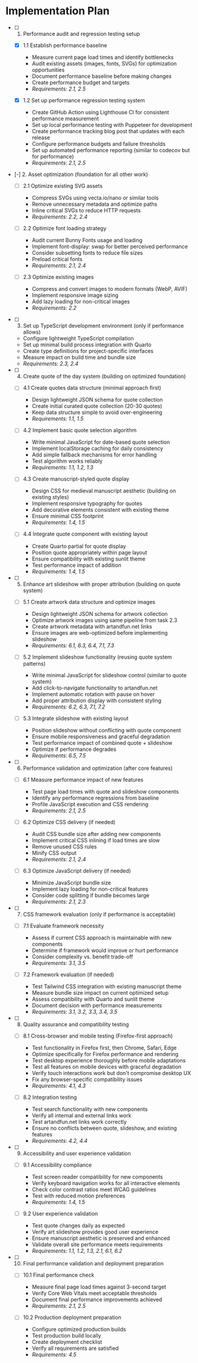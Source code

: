 # Implementation Plan

- [ ] 1. Performance audit and regression testing setup





  - [x] 1.1 Establish performance baseline



    - Measure current page load times and identify bottlenecks
    - Audit existing assets (images, fonts, SVGs) for optimization opportunities
    - Document performance baseline before making changes
    - Create performance budget and targets
    - _Requirements: 2.1, 2.5_




  - [x] 1.2 Set up performance regression testing system










    - Create GitHub Action using Lighthouse CI for consistent performance measurement
    - Set up local performance testing with Puppeteer for development
    - Create performance tracking blog post that updates with each release
    - Configure performance budgets and failure thresholds
    - Set up automated performance reporting (similar to codecov but for performance)
    - _Requirements: 2.1, 2.5_

- [-] 2. Asset optimization (foundation for all other work)

  - [ ] 2.1 Optimize existing SVG assets


    - Compress SVGs using vecta.io/nano or similar tools
    - Remove unnecessary metadata and optimize paths
    - Inline critical SVGs to reduce HTTP requests
    - _Requirements: 2.2, 2.4_

  - [ ] 2.2 Optimize font loading strategy
    - Audit current Bunny Fonts usage and loading
    - Implement font-display: swap for better perceived performance
    - Consider subsetting fonts to reduce file sizes
    - Preload critical fonts
    - _Requirements: 2.1, 2.4_

  - [ ] 2.3 Optimize existing images
    - Compress and convert images to modern formats (WebP, AVIF)
    - Implement responsive image sizing
    - Add lazy loading for non-critical images
    - _Requirements: 2.2_

- [ ] 3. Set up TypeScript development environment (only if performance allows)
  - Configure lightweight TypeScript compilation
  - Set up minimal build process integration with Quarto
  - Create type definitions for project-specific interfaces
  - Measure impact on build time and bundle size
  - _Requirements: 2.3, 2.4_

- [ ] 4. Create quote of the day system (building on optimized foundation)
  - [ ] 4.1 Create quotes data structure (minimal approach first)
    - Design lightweight JSON schema for quote collection
    - Create initial curated quote collection (20-30 quotes)
    - Keep data structure simple to avoid over-engineering
    - _Requirements: 1.1, 1.5_

  - [ ] 4.2 Implement basic quote selection algorithm
    - Write minimal JavaScript for date-based quote selection
    - Implement localStorage caching for daily consistency
    - Add simple fallback mechanisms for error handling
    - Test algorithm works reliably
    - _Requirements: 1.1, 1.2, 1.3_

  - [ ] 4.3 Create manuscript-styled quote display
    - Design CSS for medieval manuscript aesthetic (building on existing styles)
    - Implement responsive typography for quotes
    - Add decorative elements consistent with existing theme
    - Ensure minimal CSS footprint
    - _Requirements: 1.4, 1.5_

  - [ ] 4.4 Integrate quote component with existing layout
    - Create Quarto partial for quote display
    - Position quote appropriately within page layout
    - Ensure compatibility with existing sunlit theme
    - Test performance impact of addition
    - _Requirements: 1.4, 1.5_

- [ ] 5. Enhance art slideshow with proper attribution (building on quote system)
  - [ ] 5.1 Create artwork data structure and optimize images
    - Design lightweight JSON schema for artwork collection
    - Optimize artwork images using same pipeline from task 2.3
    - Create artwork metadata with artandfun.net links
    - Ensure images are web-optimized before implementing slideshow
    - _Requirements: 6.1, 6.3, 6.4, 7.1, 7.3_

  - [ ] 5.2 Implement slideshow functionality (reusing quote system patterns)
    - Write minimal JavaScript for slideshow control (similar to quote system)
    - Add click-to-navigate functionality to artandfun.net
    - Implement automatic rotation with pause on hover
    - Add proper attribution display with consistent styling
    - _Requirements: 6.2, 6.3, 7.1, 7.2_

  - [ ] 5.3 Integrate slideshow with existing layout
    - Position slideshow without conflicting with quote component
    - Ensure mobile responsiveness and graceful degradation
    - Test performance impact of combined quote + slideshow
    - Optimize if performance degrades
    - _Requirements: 6.5, 7.5_

- [ ] 6. Performance validation and optimization (after core features)
  - [ ] 6.1 Measure performance impact of new features
    - Test page load times with quote and slideshow components
    - Identify any performance regressions from baseline
    - Profile JavaScript execution and CSS rendering
    - _Requirements: 2.1, 2.5_

  - [ ] 6.2 Optimize CSS delivery (if needed)
    - Audit CSS bundle size after adding new components
    - Implement critical CSS inlining if load times are slow
    - Remove unused CSS rules
    - Minify CSS output
    - _Requirements: 2.1, 2.4_

  - [ ] 6.3 Optimize JavaScript delivery (if needed)
    - Minimize JavaScript bundle size
    - Implement lazy loading for non-critical features
    - Consider code splitting if bundle becomes large
    - _Requirements: 2.1, 2.3_

- [ ] 7. CSS framework evaluation (only if performance is acceptable)
  - [ ] 7.1 Evaluate framework necessity
    - Assess if current CSS approach is maintainable with new components
    - Determine if framework would improve or hurt performance
    - Consider complexity vs. benefit trade-off
    - _Requirements: 3.1, 3.5_

  - [ ] 7.2 Framework evaluation (if needed)
    - Test Tailwind CSS integration with existing manuscript theme
    - Measure bundle size impact on current optimized setup
    - Assess compatibility with Quarto and sunlit theme
    - Document decision with performance measurements
    - _Requirements: 3.1, 3.2, 3.3, 3.4, 3.5_

- [ ] 8. Quality assurance and compatibility testing
  - [ ] 8.1 Cross-browser and mobile testing (Firefox-first approach)
    - Test functionality in Firefox first, then Chrome, Safari, Edge
    - Optimize specifically for Firefox performance and rendering
    - Test desktop experience thoroughly before mobile adaptations
    - Test all features on mobile devices with graceful degradation
    - Verify touch interactions work but don't compromise desktop UX
    - Fix any browser-specific compatibility issues
    - _Requirements: 4.1, 4.3_

  - [ ] 8.2 Integration testing
    - Test search functionality with new components
    - Verify all internal and external links work
    - Test artandfun.net links work correctly
    - Ensure no conflicts between quote, slideshow, and existing features
    - _Requirements: 4.2, 4.4_

- [ ] 9. Accessibility and user experience validation
  - [ ] 9.1 Accessibility compliance
    - Test screen reader compatibility for new components
    - Verify keyboard navigation works for all interactive elements
    - Check color contrast ratios meet WCAG guidelines
    - Test with reduced motion preferences
    - _Requirements: 1.4, 1.5_

  - [ ] 9.2 User experience validation
    - Test quote changes daily as expected
    - Verify art slideshow provides good user experience
    - Ensure manuscript aesthetic is preserved and enhanced
    - Validate overall site performance meets requirements
    - _Requirements: 1.1, 1.2, 1.3, 2.1, 6.1, 6.2_

- [ ] 10. Final performance validation and deployment preparation
  - [ ] 10.1 Final performance check
    - Measure final page load times against 3-second target
    - Verify Core Web Vitals meet acceptable thresholds
    - Document final performance improvements achieved
    - _Requirements: 2.1, 2.5_

  - [ ] 10.2 Production deployment preparation
    - Configure optimized production builds
    - Test production build locally
    - Create deployment checklist
    - Verify all requirements are satisfied
    - _Requirements: 4.5_